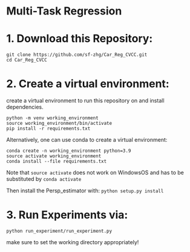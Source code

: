 # Multi-Task Regression

# 1. Download this Repository:
```
git clone https://github.com/sf-zhg/Car_Reg_CVCC.git
cd Car_Reg_CVCC
```
# 2. Create a virtual environment:
create a virtual environment to run this repository on and install dependencies. 
```
python -m venv working_environment
source working_environment/bin/activate
pip install -r requirements.txt
```
Alternatively, one can use conda to create a virtual environment:
```
conda create -n working_environment python=3.9
source activate working_environment
conda install --file requirements.txt
```
Note that ```source activate``` does not work on WindowsOS and has to be substituted by ```conda activate```

Then install the Persp_estimator with:
```python setup.py install```

# 3. Run Experiments via:

```
python run_experiment/run_experiment.py
```

make sure to set the working directory appropriately!


